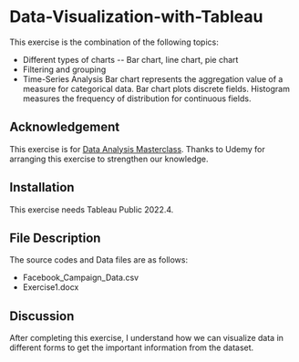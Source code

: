 # Data-Visualization-with-Tableau

This exercise is the combination of the following topics:
- Different types of charts -- Bar chart, line chart, pie chart
- Filtering and grouping
- Time-Series Analysis
Bar chart represents the aggregation value of a measure for categorical data. Bar chart plots discrete fields. Histogram measures the frequency of distribution for continuous fields. 
## Acknowledgement
This exercise is for [Data Analysis Masterclass](https://www.udemy.com/course/data-analysis-masterclass/learn/lecture/26953378#overview).
Thanks to Udemy for arranging this exercise to strengthen our knowledge. 
## Installation
This exercise needs Tableau Public 2022.4.

## File Description
The source codes and Data files are as follows:
- Facebook_Campaign_Data.csv
- Exercise1.docx
## Discussion
After completing this exercise, I understand how we can visualize data in different forms to get the important information from the dataset.
